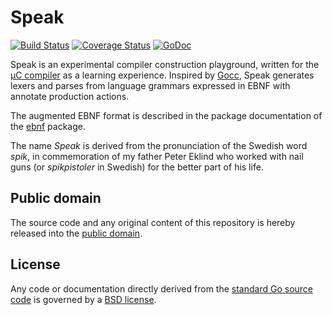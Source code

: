 # Speak

[![Build Status](https://travis-ci.org/mewmew/speak.svg?branch=master)](https://travis-ci.org/mewmew/speak)
[![Coverage Status](https://coveralls.io/repos/github/mewmew/speak/badge.svg?branch=master)](https://coveralls.io/github/mewmew/speak?branch=master)
[![GoDoc](https://godoc.org/github.com/mewmew/speak?status.svg)](https://godoc.org/github.com/mewmew/speak)

Speak is an experimental compiler construction playground, written for the [µC compiler] as a learning experience. Inspired by [Gocc], Speak generates lexers and parses from language grammars expressed in EBNF with annotate production actions.

The augmented EBNF format is described in the package documentation of the [ebnf] package.

The name *Speak* is derived from the pronunciation of the Swedish word *spik*, in commemoration of my father Peter Eklind who worked with nail guns (or *spikpistoler* in Swedish) for the better part of his life.

[µC compiler]: https://github.com/mewmew/uc
[Gocc]: https://github.com/goccmack/gocc
[ebnf]: https://godoc.org/github.com/mewmew/speak/internal/ebnf

## Public domain

The source code and any original content of this repository is hereby released into the [public domain].

[public domain]: https://creativecommons.org/publicdomain/zero/1.0/

## License

Any code or documentation directly derived from the [standard Go source code](https://github.com/golang) is governed by a [BSD license](http://golang.org/LICENSE).
